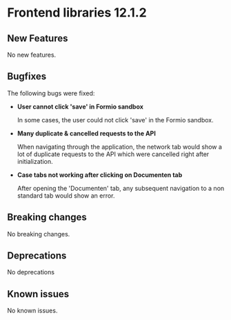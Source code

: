 # Frontend libraries 12.1.2

## New Features

No new features.

## Bugfixes

The following bugs were fixed:

* **User cannot click 'save' in Formio sandbox**

  In some cases, the user could not click 'save' in the Formio sandbox.  

* **Many duplicate & cancelled requests to the API**

  When navigating through the application, 
  the network tab would show a lot of duplicate requests to the API 
  which were cancelled right after initialization.

* **Case tabs not working after clicking on Documenten tab**

  After opening the 'Documenten' tab, any subsequent navigation to a non standard tab would show an error.

## Breaking changes

No breaking changes.

## Deprecations

No deprecations

## Known issues

No known issues.
